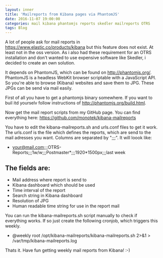 ```yaml
---
layout: inner
title: 'Mailreports from Kibana pages via PhantomJS'
date: 2016-11-07 19:00:00
categories: mail kibana phantomjs reports skedler mailreports OTRS
tags: Blog
---
```


A lot of people ask for mail reports in <https://www.elastic.co/products/kibana> but this feature does not exist. At least not in the oss version. As i also had these requirement for an OTRS installation and don't wanted to use expensive software like Skedler, i decided to create an own solution.

It depends on PhantomJS, which can be found on <http://phantomjs.org/>. PhantomJS is a headless WebKit browser scriptable with a JavaScript API. So you're able to browse (Kibana) websites and save them to JPG. These JPGs can be send via mail easily.

First of all you have to get a phantomjs binary somewhere. If you want to buil itd yourselv follow instructions of <http://phantomjs.org/build.html>.

Now get the mail report scripts from my GitHub page. You can find everything here: <https://github.com/monotek/kibana-mailreports>

You have to edit the kibana-mailreports.sh and urls.conf files to get it work. The urls.conf is the file which defines the reports, which are send to the mail adresses you want. Columns are separated by ";;;". It will loook like:

- your@mail.com;;;OTRS-Reports;;;1w/w;;;Postmaster*;;;1920*1500px;;;last week

The fields are:
---------------
- Mail address where report is send to
- Kibana dashboard which should be used
- Time interval of the report
- Search string in Kibana dashboard
- Resolution of JPG
- Human readable time string for use in the report mail

You can run the kibana-mailreports.sh script manually to check if everything works. If so just create the following cronjob, which triggers this weekly.

- @weekly root /opt/kibana-mailreports/kibana-mailreports.sh 2>&1 > /var/tmp/kibana-mailreports.log

Thats it. Have fun getting weekly mail reports from Kibana! :-)
